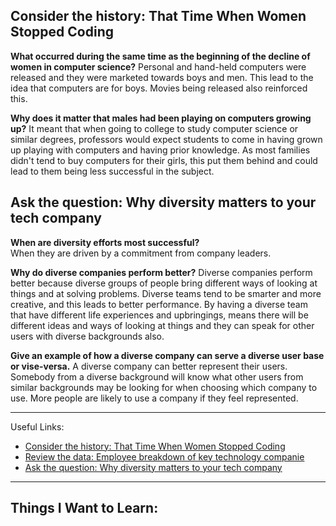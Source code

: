 ## Consider the history: That Time When Women Stopped Coding

**What occurred during the same time as the beginning of the decline of women in computer science?**
Personal and hand-held computers were released and they were marketed towards boys and men. This lead to the idea that computers are for boys. Movies being released also reinforced this.

**Why does it matter that males had been playing on computers growing up?**
It meant that when going to college to study computer science or similar degrees, professors would expect students to come in having grown up playing with computers and having prior knowledge. As most families didn't tend to buy computers for their girls, this put them behind and could lead to them being less successful in the subject.

## Ask the question: Why diversity matters to your tech company

**When are diversity efforts most successful?**  
When they are driven by a commitment from company leaders.

**Why do diverse companies perform better?**
Diverse companies perform better because diverse groups of people bring different ways of looking at things and at solving problems. Diverse teams tend to be smarter and more creative, and this leads to better performance. By having a diverse team that have different life experiences and upbringings, means there will be different ideas and ways of looking at things and they can speak for other users with diverse backgrounds also.

**Give an example of how a diverse company can serve a diverse user base or vise-versa.**
A diverse company can better represent their users. Somebody from a diverse background will know what other users from similar backgrounds may be looking for when choosing which company to use. More people are likely to use a company if they feel represented.

---

Useful Links:

- [Consider the history: That Time When Women Stopped Coding](https://www.npr.org/sections/money/2014/10/21/357629765/when-women-stopped-coding)
- [Review the data: Employee breakdown of key technology companie](https://informationisbeautiful.net/visualizations/diversity-in-tech/)
- [Ask the question: Why diversity matters to your tech company](https://eu.usatoday.com/story/tech/columnist/2015/07/21/why-diversity-matters-your-tech-company/30419871/)

---

## Things I Want to Learn:
